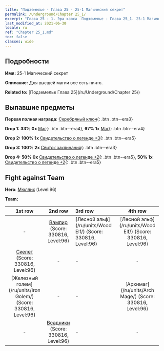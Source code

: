```yaml
---
title: "Подземелье - Глава 25 - 25-1 Магический секрет"
permalink: /Underground/Chapter 25_1/
excerpt: "Глава 25 - 1. Эра хаоса  Подземелье - Глава 25_1. 25-1 Магический секрет"
last_modified_at: 2021-06-30
locale: ru
ref: "Chapter 25_1.md"
toc: false
classes: wide
---
```


## Подробности

 **Имя:** 25-1 Магический секрет

 **Описание:** Для высшей магии все есть ничто.

 **Related to:** [Подземелье Глава 25](/ru/Underground/Chapter 25/)

## Выпавшие предметы

 **Первая полная награда:** [Серебряный ключ](/ItemsRU/con_693/){: .btn .btn--era3}

 **Drop 1:** **33% 0x** [Маг](/ItemsRU/unt_238/){: .btn .btn--era4}, **67% 1x** [Маг](/ItemsRU/unt_238/){: .btn .btn--era4}

 **Drop 2:** **100% 1x** [Свидетельство о легенде +3](/ItemsRU/mat_88/){: .btn .btn--era5}

 **Drop 3:** **100% 2x** [Свиток заклинания](/ItemsRU/con_694/){: .btn .btn--era3}

 **Drop 4:** **50% 0x** [Свидетельство о легенде +2](/ItemsRU/mat_81/){: .btn .btn--era5}, **50% 1x** [Свидетельство о легенде +2](/ItemsRU/mat_81/){: .btn .btn--era5}


## Fight against Team
 **Hero:** [Мюллих](/ru/heroes/Mullich/) (Level:96)

 **Team:**


  | 1st row | 2nd row | 3rd row | 4th row |
  |:----:|:----:|:----|:----:|
  | - | [Вампир](/ru/units/Vampire/) (Score: 330816, Level:96)  | [Лесной эльф](/ru/units/Wood Elf/) (Score: 330816, Level:96)  | [Лесной эльф](/ru/units/Wood Elf/) (Score: 330816, Level:96)  |
  | [Скелет](/ru/units/Skeleton/) (Score: 330816, Level:96)  | - | - | - |
  | [Железный голем](/ru/units/Iron Golem/) (Score: 330816, Level:96)  | - | - | [Архимаг](/ru/units/Arch Mage/) (Score: 330816, Level:96)  |
  | - | [Всадники](/ru/units/Cavalier/) (Score: 330816, Level:96)  | - | - |


